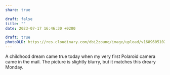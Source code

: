 ```yaml
---
share: true

draft: false
title: ""
date: 2023-07-17 16:46:30 +0200

draft: true
photoOLD: https://res.cloudinary.com/dbi2zounq/image/upload/v1689605102/jfedctqreximibglotmu.jpg
---
```


A childhood dream came true today when my very first Polaroid camera came in the mail. The picture is slightly blurry, but it matches this dreary Monday.
